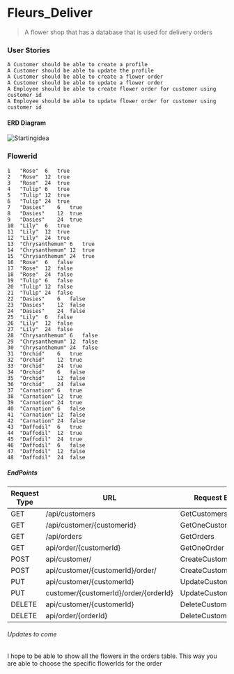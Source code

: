 # Fleurs_Deliver

>A flower shop that has a database that is used for delivery orders


### User Stories

```
A Customer should be able to create a profile
A Customer should be able to update the profile
A Customer should be able to create a flower order
A Customer should be able to update a flower order
A Employee should be able to create flower order for customer using customer id
A Employee should be able to update flower order for customer using customer id
```


#### ERD Diagram 
![Startingidea](https://user-images.githubusercontent.com/44285465/152534318-a7c80eb8-6bff-4015-bd80-e44e2b10daef.png)

### Flowerid 
```
1	"Rose"	6	true	
2	"Rose"	12	true	
3	"Rose"	24	true	
4	"Tulip"	6	true	
5	"Tulip"	12	true	
6	"Tulip"	24	true	
7	"Dasies"	6	true	
8	"Dasies"	12	true	
9	"Dasies"	24	true	
10	"Lily"	6	true	
11	"Lily"	12	true	
12	"Lily"	24	true	
13	"Chrysanthemum"	6	true	
14	"Chrysanthemum"	12	true	
15	"Chrysanthemum"	24	true	
16	"Rose"	6	false	
17	"Rose"	12	false	
18	"Rose"	24	false	
19	"Tulip"	6	false	
20	"Tulip"	12	false	
21	"Tulip"	24	false	
22	"Dasies"	6	false	
23	"Dasies"	12	false	
24	"Dasies"	24	false	
25	"Lily"	6	false	
26	"Lily"	12	false	
27	"Lily"	24	false	
28	"Chrysanthemum"	6	false	
29	"Chrysanthemum"	12	false	
30	"Chrysanthemum"	24	false	
31	"Orchid"	6	true	
32	"Orchid"	12	true	
33	"Orchid"	24	true	
34	"Orchid"	6	false	
35	"Orchid"	12	false	
36	"Orchid"	24	false	
37	"Carnation"	6	true	
38	"Carnation"	12	true	
39	"Carnation"	24	true	
40	"Carnation"	6	false	
41	"Carnation"	12	false	
42	"Carnation"	24	false	
43	"Daffodil"	6	true	
44	"Daffodil"	12	true	
45	"Daffodil"	24	true	
46	"Daffodil"	6	false	
47	"Daffodil"	12	false	
48	"Daffodil"	24	false	
```

##### EndPoints

| Request Type  |      URL      | Request Body  | 
| ------------- | ------------- | ------------- |
|     GET       | /api/customers| GetCustomers  |
|     GET       | /api/customer/{customerid} | GetOneCustomer  |
|     GET       | /api/orders   |  GetOrders    |
|     GET       | api/order/{customerId}  | GetOneOrder |
|    POST       | api/customer/  | CreateCustomer  |
|    POST       | api/customer/{customerId}/order/  | CreateCustomerOrder |
|    PUT        | api/customer/{customerId}  | UpdateCustomer  |
|    PUT        | customer/{customerId}/order/{orderId}  | UpdateCustomerOrder  |
| DELETE  | api/customer/{customerId}  | DeleteCustomer |
| DELETE  | api/order/{orderId} | DeleteCustomerOrder  |


###### Updates to come 

I hope to be able to show all the flowers in the orders table. This way you are able to choose the specific flowerIds for the order
